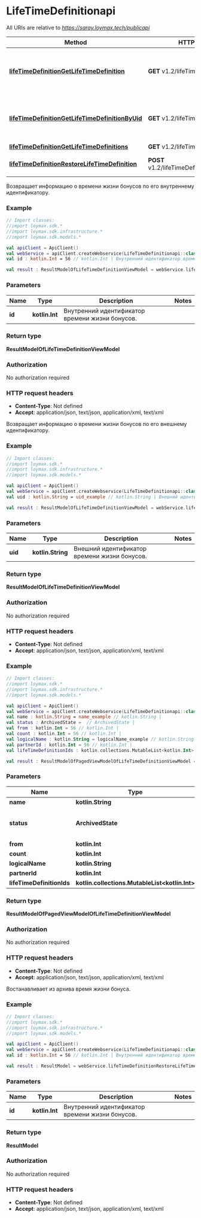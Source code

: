# LifeTimeDefinitionapi

All URIs are relative to *https://saray.loymax.tech/publicapi*

Method | HTTP request | Description
------------- | ------------- | -------------
[**lifeTimeDefinitionGetLifeTimeDefinition**](LifeTimeDefinitionapi.md#lifeTimeDefinitionGetLifeTimeDefinition) | **GET** v1.2/lifeTimeDefinitions/{id} | Возвращает информацию о времени жизни бонусов по его внутреннему идентификатору.
[**lifeTimeDefinitionGetLifeTimeDefinitionByUid**](LifeTimeDefinitionapi.md#lifeTimeDefinitionGetLifeTimeDefinitionByUid) | **GET** v1.2/lifeTimeDefinitions/{uid} | Возвращает информацию о времени жизни бонусов по его внешнему идентификатору.
[**lifeTimeDefinitionGetLifeTimeDefinitions**](LifeTimeDefinitionapi.md#lifeTimeDefinitionGetLifeTimeDefinitions) | **GET** v1.2/lifeTimeDefinitions | 
[**lifeTimeDefinitionRestoreLifeTimeDefinition**](LifeTimeDefinitionapi.md#lifeTimeDefinitionRestoreLifeTimeDefinition) | **POST** v1.2/lifeTimeDefinitions/{id}/restore | Востанавливает из архива время жизни бонуса.



Возвращает информацию о времени жизни бонусов по его внутреннему идентификатору.

### Example
```kotlin
// Import classes:
//import loymax.sdk.*
//import loymax.sdk.infrastructure.*
//import loymax.sdk.models.*

val apiClient = ApiClient()
val webService = apiClient.createWebservice(LifeTimeDefinitionapi::class.java)
val id : kotlin.Int = 56 // kotlin.Int | Внутренний идентификатор времени жизни бонусов.

val result : ResultModelOfLifeTimeDefinitionViewModel = webService.lifeTimeDefinitionGetLifeTimeDefinition(id)
```

### Parameters

Name | Type | Description  | Notes
------------- | ------------- | ------------- | -------------
 **id** | **kotlin.Int**| Внутренний идентификатор времени жизни бонусов. |

### Return type

**ResultModelOfLifeTimeDefinitionViewModel**

### Authorization

No authorization required

### HTTP request headers

 - **Content-Type**: Not defined
 - **Accept**: application/json, text/json, application/xml, text/xml


Возвращает информацию о времени жизни бонусов по его внешнему идентификатору.

### Example
```kotlin
// Import classes:
//import loymax.sdk.*
//import loymax.sdk.infrastructure.*
//import loymax.sdk.models.*

val apiClient = ApiClient()
val webService = apiClient.createWebservice(LifeTimeDefinitionapi::class.java)
val uid : kotlin.String = uid_example // kotlin.String | Внешний идентификатор времени жизни бонусов.

val result : ResultModelOfLifeTimeDefinitionViewModel = webService.lifeTimeDefinitionGetLifeTimeDefinitionByUid(uid)
```

### Parameters

Name | Type | Description  | Notes
------------- | ------------- | ------------- | -------------
 **uid** | **kotlin.String**| Внешний идентификатор времени жизни бонусов. |

### Return type

**ResultModelOfLifeTimeDefinitionViewModel**

### Authorization

No authorization required

### HTTP request headers

 - **Content-Type**: Not defined
 - **Accept**: application/json, text/json, application/xml, text/xml




### Example
```kotlin
// Import classes:
//import loymax.sdk.*
//import loymax.sdk.infrastructure.*
//import loymax.sdk.models.*

val apiClient = ApiClient()
val webService = apiClient.createWebservice(LifeTimeDefinitionapi::class.java)
val name : kotlin.String = name_example // kotlin.String | 
val status : ArchivedState =  // ArchivedState | 
val from : kotlin.Int = 56 // kotlin.Int | 
val count : kotlin.Int = 56 // kotlin.Int | 
val logicalName : kotlin.String = logicalName_example // kotlin.String | 
val partnerId : kotlin.Int = 56 // kotlin.Int | 
val lifeTimeDefinitionIds : kotlin.collections.MutableList<kotlin.Int> =  // kotlin.collections.MutableList<kotlin.Int> | 

val result : ResultModelOfPagedViewModelOfLifeTimeDefinitionViewModel = webService.lifeTimeDefinitionGetLifeTimeDefinitions(name, status, from, count, logicalName, partnerId, lifeTimeDefinitionIds)
```

### Parameters

Name | Type | Description  | Notes
------------- | ------------- | ------------- | -------------
 **name** | **kotlin.String**|  | [optional]
 **status** | **ArchivedState**|  | [optional] [enum: Archived, NonArchived]
 **from** | **kotlin.Int**|  | [optional]
 **count** | **kotlin.Int**|  | [optional]
 **logicalName** | **kotlin.String**|  | [optional]
 **partnerId** | **kotlin.Int**|  | [optional]
 **lifeTimeDefinitionIds** | **kotlin.collections.MutableList&lt;kotlin.Int&gt;**|  | [optional]

### Return type

**ResultModelOfPagedViewModelOfLifeTimeDefinitionViewModel**

### Authorization

No authorization required

### HTTP request headers

 - **Content-Type**: Not defined
 - **Accept**: application/json, text/json, application/xml, text/xml


Востанавливает из архива время жизни бонуса.

### Example
```kotlin
// Import classes:
//import loymax.sdk.*
//import loymax.sdk.infrastructure.*
//import loymax.sdk.models.*

val apiClient = ApiClient()
val webService = apiClient.createWebservice(LifeTimeDefinitionapi::class.java)
val id : kotlin.Int = 56 // kotlin.Int | Внутренний идентификатор времени жизни бонусов.

val result : ResultModel = webService.lifeTimeDefinitionRestoreLifeTimeDefinition(id)
```

### Parameters

Name | Type | Description  | Notes
------------- | ------------- | ------------- | -------------
 **id** | **kotlin.Int**| Внутренний идентификатор времени жизни бонусов. |

### Return type

**ResultModel**

### Authorization

No authorization required

### HTTP request headers

 - **Content-Type**: Not defined
 - **Accept**: application/json, text/json, application/xml, text/xml

